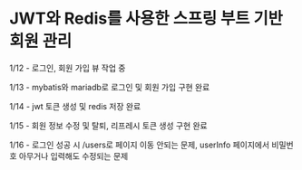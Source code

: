 # JWT와 Redis를 사용한 스프링 부트 기반 회원 관리


<p>1/12 - 로그인, 회원 가입 뷰 작업 중</p>
<p>1/13 - mybatis와 mariadb로 로그인 및 회원 가입 구현 완료</p>
<p>1/14 - jwt 토큰 생성 및 redis 저장 완료</p>
<p>1/15 - 회원 정보 수정 및 탈퇴, 리프레시 토큰 생성 구현 완료</p>
<p>1/16 - 로그인 성공 시 /users로 페이지 이동 안되는 문제, userInfo 페이지에서 비밀번호 아무거나 입력해도 수정되는 문제</p>
